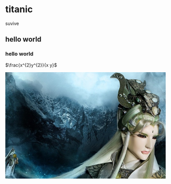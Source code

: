 # titanic
suvive


## hello world

### hello world

$\frac{x^{2}y^{2}}{x y}$

![grgdgdrg](https://github.com/Kuan-Ru-Chiou/Pic/blob/master/20160902-013423_U1004_M192704_adb9.jpg)
